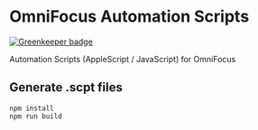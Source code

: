 # OmniFocus Automation Scripts

[![Greenkeeper badge](https://badges.greenkeeper.io/moqada/omnifocus-automation-scripts.svg)](https://greenkeeper.io/)

Automation Scripts (AppleScript / JavaScript) for OmniFocus

## Generate .scpt files

```
npm install
npm run build
```
